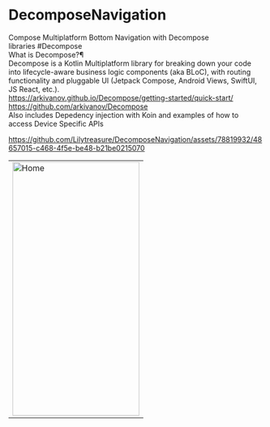 # DecomposeNavigation
Compose Multiplatform Bottom Navigation with Decompose<br>
libraries
#Decompose<br>
What is Decompose?¶<br>
Decompose is a Kotlin Multiplatform library for breaking down your code into lifecycle-aware business logic components (aka BLoC), with routing functionality and pluggable UI (Jetpack Compose, Android Views, SwiftUI, JS React, etc.).<br>
https://arkivanov.github.io/Decompose/getting-started/quick-start/<br>
https://github.com/arkivanov/Decompose<br>
Also includes Depedency injection with Koin and examples of how to access Device Specific APIs



https://github.com/Lilytreasure/DecomposeNavigation/assets/78819932/48657015-c468-4f5e-be48-b21be0215070


 <table>
  <tr>
    <td><img src="https://github.com/Lilytreasure/DecomposeNavigation/assets/78819932/d0ddf4d2-0f86-401f-a9f1-6a24e1053d86.png" alt="Home" style="width:250px;height:500px;"></td>

  </tr>
  
</table><br>


